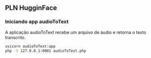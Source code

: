 ## PLN HugginFace

### Iniciando app audioToText

A aplicação audioToText recebe um arquivo de áudio e retorna o texto transcrito.

```bash
uvicorn audioToText:app
php -S 127.0.0.1:8001 audioToText.php
```
